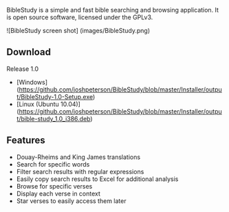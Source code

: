 BibleStudy is a simple and fast bible searching and browsing application.  It is open source software, licensed under the GPLv3.

![BibleStudy screen shot] (images/BibleStudy.png)

Download
--------
Release 1.0
* [Windows] (https://github.com/joshpeterson/BibleStudy/blob/master/Installer/output/BibleStudy-1.0-Setup.exe)
* [Linux (Ubuntu 10.04)] (https://github.com/joshpeterson/BibleStudy/blob/master/Installer/output/bible-study_1.0_i386.deb)

Features
--------
* Douay-Rheims and King James translations
* Search for specific words
* Filter search results with regular expressions
* Easily copy search results to Excel for additional analysis
* Browse for specific verses
* Display each verse in context
* Star verses to easily access them later
